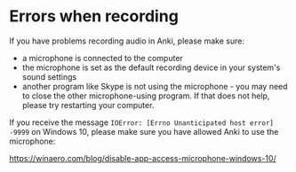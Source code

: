 # Errors when recording

If you have problems recording audio in Anki, please make sure:

- a microphone is connected to the computer 
- the microphone is set as the default recording device in your system's sound settings
- another program like Skype is not using the microphone - you may need to close the other microphone-using program. If that does not help, please try restarting your computer.

If you receive the message `IOError: [Errno Unanticipated host error] -9999` on Windows 10, please make sure you have allowed Anki to use the microphone:

<https://winaero.com/blog/disable-app-access-microphone-windows-10/>